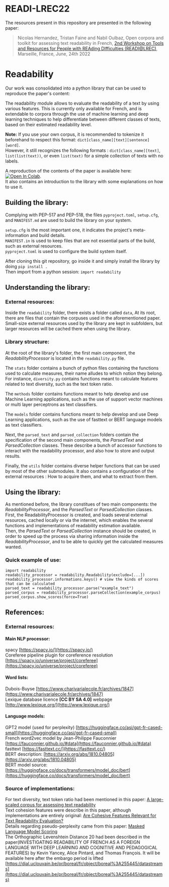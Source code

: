 # READI-LREC22
The resources present in this repository are presented in the following paper:

> Nicolas Hernandez, Tristan Faine and Nabil Oulbaz, Open corpora and toolkit for assessing text readability in French, [2nd Workshop on Tools and Resources for People with REAding DIfficulties (READI@LREC)](https://cental.uclouvain.be/readi2022/accepted.html), Marseille, France, June, 24th 2022

# Readability
Our work was consolidated into a python library that can be used to reproduce the paper's content:  

The readability module allows to evaluate the readability of a text by using various features. This is currently only available for French, and is extendable to corpora through the use of machine learning and deep learning techniques to help differentiate between different classes of texts, based on their estimated readability level.

**Note:** If you use your own corpus, it is recommended to tokenize it beforehand to respect this format: `dict[class_name][text][sentence][word]`.  
However, it still recognizes the following formats : `dict[class_name][text]`, `list(list(text))`, or even `list(text)` for a simple collection of texts with no labels.

A reproduction of the contents of the paper is available here: [![Open In Colab](https://colab.research.google.com/assets/colab-badge.svg)](https://colab.research.google.com/github/nicolashernandez/READI-LREC22/blob/main/readi_reproduction.ipynb).  
It also contains an introduction to the library with some explanations on how to use it.

## Building the library:
Complying with PEP-517 and PEP-518, the files `pyproject.toml`, `setup.cfg`, and `MANIFEST.md` are used to build the library on your system.

`setup.cfg` is the most important one, it indicates the project's meta-information and build details.  
`MANIFEST.in` is used to keep files that are not essential parts of the build, such as external resources.  
`pyproject.toml` is used to configure the build system itself.

After cloning this git repository, go inside it and simply install the library by doing `pip install .`  
Then import from a python session: `import readability`

## Understanding the library:

### External resources:
Inside the `readability` folder, there exists a folder called `data`, At its root, there are files that contain the corpuses used in the aforementioned paper.  
Small-size external resources used by the library are kept in subfolders, but larger resources will be cached there when using the library.

### Library structure:
At the root of the library's folder, the first main component, the *ReadabilityProcessor* is located in the `readability.py` file.

The `stats` folder contains a bunch of python files containing the functions used to calculate measures, their name alludes to which notion they belong. For instance, `diversity.py` contains functions meant to calculate features related to text diversity, such as the text token ratio.  

The `methods` folder contains functions meant to help develop and use Machine Learning applications, such as the use of support vector machines or multi layer perceptrons as text classifiers.

The `models` folder contains functions meant to help develop and use Deep Learning applications, such as the use of fasttext or BERT language models as text classifiers.

Next, the `parsed_text` and `parsed_collection` folders contain the specification of the second main components, the *ParsedText* and *ParsedCollection* classes. These describe a bunch of accessor functions to interact with the readability processor, and also how to store and output results.

Finally, the `utils` folder contains diverse helper functions that can be used by most of the other submodules. It also contains a configuration of the external resources : How to acquire them, and what to extract from them.

## Using the library:
As mentioned before, the library constitues of two main components: the *ReadabilityProcessor*, and the *ParsedText* or *ParsedCollection* classes.  
First, the ReadabilityProcessor is created, and loads several external resources, cached locally or via the internet, which enables the several functions and implementations of readability estimation available.  
Then, the *ParsedText* or *ParsedCollection* instance should be created, in order to speed up the process via sharing information inside the *ReadabilityProcessor*, and to be able to quickly get the calculated measures wanted.

### Quick example of use:

    import readability
    readability_processor = readability.Readability(exclude=[...])
    readability_processor.informations.keys() # view the kinds of scores that can be calculated
    parsed_text = readability_processor.parse("example_text")
    parsed_corpus = readability_processor.parseCollection(example_corpus)
    parsed_corpus.show_scores(force=True)

## References:

### External resources:

#### Main NLP processor:

spacy [https://spacy.io/](https://spacy.io/)  
Coreferee pipeline plugin for coreference resolution [https://spacy.io/universe/project/coreferee](https://spacy.io/universe/project/coreferee)

#### Word lists:

Dubois-Buyse [https://www.charivarialecole.fr/archives/1847](https://www.charivarialecole.fr/archives/1847)  
Lexique database licence **[CC BY SA 4.0]** webpage [http://www.lexique.org/](http://www.lexique.org/)

#### Language models:

GPT2 model (used for perplexity) [https://huggingface.co/asi/gpt-fr-cased-small](https://huggingface.co/asi/gpt-fr-cased-small)  
French word2vec model by Jean-Philippe Fauconnier [https://fauconnier.github.io/#data](https://fauconnier.github.io/#data)  
fasttext [https://fasttext.cc/](https://fasttext.cc/)  
BERT description: [https://arxiv.org/abs/1810.04805](https://arxiv.org/abs/1810.04805)  
BERT model source:[https://huggingface.co/docs/transformers/model_doc/bert](https://huggingface.co/docs/transformers/model_doc/bert)

### Source of implementations:
For text diversity, text token ratio had been mentioned in this paper: [ A large-scaled corpus for assessing text readability](https://link.springer.com/article/10.3758/s13428-022-01802-x)  
Text cohesion features were describe in this paper, although implementations are entirely original: [Are Cohesive Features Relevant for Text Readability Evaluation?](https://hal.archives-ouvertes.fr/hal-01430554)  
Details regarding pseudo-perplexity came from this paper: [Masked Language Model Scoring](https://doi.org/10.48550/arXiv.1910.14659)  
The Orthographic Levenshtein Distance 20 had been described in the paper(INVESTIGATING READABILITY OF FRENCH AS A FOREIGN LANGUAGE WITH DEEP LEARNING AND COGNITIVE AND PEDAGOGICAL FEATURES) by Kevin Yancey, Alice Pintard, and Thomas François. It will be available here after the embargo period is lifted [https://dial.uclouvain.be/pr/boreal/fr/object/boreal%3A255445/datastreams](https://dial.uclouvain.be/pr/boreal/fr/object/boreal%3A255445/datastreams)